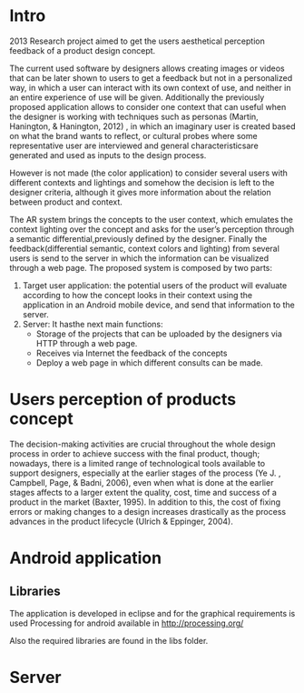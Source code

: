 # Intro
2013 Research project aimed to get the users aesthetical perception feedback of a product design concept.

The current used software by designers allows creating images or videos that can be later shown to users to get a feedback but not in a personalized way, in which a user can interact with its own context of use, and neither in an entire experience of use will be given. Additionally the previously proposed application allows to consider one context that can useful when the designer is working with techniques such as personas (Martin, Hanington, & Hanington, 2012) , in which an imaginary user is created based on what the brand wants to reflect, or cultural probes where some representative user are interviewed and general characteristicsare generated and used as inputs to the design process.

However is not made (the color application) to consider several users with different contexts and lightings and somehow the decision is left to the designer criteria, although it gives more information about the relation between product and context.

The  AR system brings the concepts to the user context, which emulates the context lighting over the concept and asks for the user’s perception through a semantic differential,previously defined by the designer. Finally the feedback(differential semantic, context colors and lighting) from several users is send to the server in which the information can be visualized through a web page.
The proposed system is composed by two parts:
1. Target user application: the potential users of the product will evaluate according to how the concept looks in their context using the application in an Android mobile device, and send that information to the server.
1. Server: It hasthe next main functions:
    -  Storage of the projects that can be uploaded by the designers via HTTP through a web page.
    - Receives via Internet the feedback of the concepts
    - Deploy a web page in which different consults can be made.

# Users perception of products concept 
The decision-making activities are crucial throughout the whole design process in order to achieve success with the final product, though; nowadays, there is a limited range of technological tools available to support designers, especially at the earlier stages of the process (Ye J. , Campbell, Page, & Badni, 2006), even when what is done at the earlier stages affects to a larger extent the quality, cost, time and success of a product in the market (Baxter, 1995). In addition to this, the cost of fixing errors or making changes to a design increases drastically as the process advances in the product lifecycle (Ulrich & Eppinger, 2004).


# Android application
## Libraries
The application is developed in eclipse and for the graphical requirements is used Processing for android available in http://processing.org/

Also the required libraries are found in the libs folder.


# Server